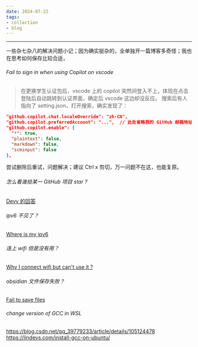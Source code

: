 ```yaml
---
date: 2024-07-22
tags:
- collection
- blog
---
```

***
一些杂七杂八的解决问题小记；因为确实挺杂的，全单独开一篇博客多奇怪；我也在思考如何保存比较合适，
<!-- more -->
###### Fail to sign in when using Copilot on vscode
> 在更换学生认证包后，vscode 上的 copilot 突然间登入不上，体现在点击登陆后自动跳转到认证界面，确定后 vscode 这边却没反应。
搜索后有人指向了 setting.json，打开搜索，确实发现了：
```json
"github.copilot.chat.localeOverride": "zh-CN",
"github.copilot.preferredAccount": "...",  // 此处省略我的 GitHub 邮箱地址
"github.copilot.enable": {
  "*": true,
  "plaintext": false,
  "markdown": false,
  "scminput": false
},
```
尝试删除后重试，问题解决；建议 Ctrl x 剪切，万一问题不在这，也能复原。
###### 怎么看谁给某一 GitHub 项目 star ?
[Devv 的回答](https://devv.ai/search?threadId=dtl3co7b1a0w)
###### ipv6 不见了？
[Where is my ipv6](posts/Where%20is%20my%20ipv6.md)
###### 连上 wifi 但是没有用？
[Why I connect wifi but can't use it ?](../../posts/)
###### obsidian 文件保存失败？
[Fail to save files](https://forum.obsidian.md/t/failed-to-save-a-file-eperm-operation-not-permitted/33760/4)
###### change version of GCC in WSL
https://blog.csdn.net/qq_39779233/article/details/105124478
https://lindevs.com/install-gcc-on-ubuntu/